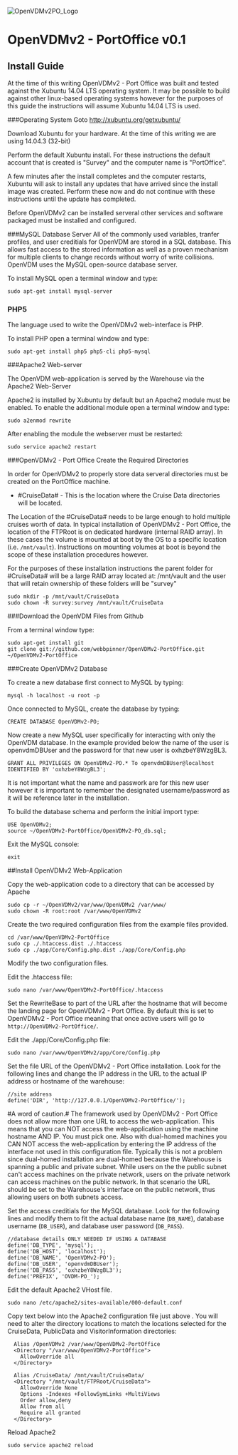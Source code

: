 [OpenVDMv2PO_Logo]: http://www.oceandatarat.org/wp-content/uploads/2015/10/openVDMv2PO_Logo_long.png "Open Vessel Data Managment v2 - Port Office" 

![OpenVDMv2PO_Logo]
# OpenVDMv2 - PortOffice v0.1

## Install Guide

At the time of this writing OpenVDMv2 - Port Office was built and tested against the Xubuntu 14.04 LTS operating system. It may be possible to build against other linux-based operating systems however for the purposes of this guide the instructions will assume Xubuntu 14.04 LTS is used.

###Operating System
Goto <http://xubuntu.org/getxubuntu/>

Download Xubuntu for your hardware. At the time of this writing we are using 14.04.3 (32-bit)

Perform the default Xubuntu install. For these instructions the default account that is created is "Survey" and the computer name is "PortOffice".

A few minutes after the install completes and the computer restarts, Xubuntu will ask to install any updates that have arrived since the install image was created. Perform these now and do not continue with these instructions until the update has completed.

Before OpenVDMv2 can be installed serveral other services and software packaged must be installed and configured.

###MySQL Database Server
All of the commonly used variables, tranfer profiles, and user creditials for OpenVDM are stored in a SQL database. This allows fast access to the stored information as well as a proven mechanism for multiple clients to change records without worry of write collisions. OpenVDM uses the MySQL open-source database server.

To install MySQL open a terminal window and type:
```
sudo apt-get install mysql-server
```

### PHP5
The language used to write the OpenVDMv2 web-interface is PHP.

To install PHP open a terminal window and type:
```
sudo apt-get install php5 php5-cli php5-mysql
```

###Apache2 Web-server

The OpenVDM web-application is served by the Warehouse via the Apache2 Web-Server

Apache2 is installed by Xubuntu by default but an Apache2 module must be enabled. To enable the additional module open a terminal window and type:

```
sudo a2enmod rewrite
```

After enabling the module the webserver must be restarted:

```
sudo service apache2 restart
```

###OpenVDMv2 - Port Office
Create the Required Directories

In order for OpenVDMv2 to properly store data serveral directories must be created on the PortOffice machine.

- #CruiseData# - This is the location where the Cruise Data directories will be located.

The Location of the #CruiseData# needs to be large enough to hold multiple cruises worth of data. In typical installation of OpenVDMv2 - Port Office, the location of the FTPRoot is on dedicated hardware (internal RAID array). In these cases the volume is mounted at boot by the OS to a specific location (i.e. `/mnt/vault`). Instructions on mounting volumes at boot is beyond the scope of these installation procedures however.

For the purposes of these installation instructions the parent folder for #CruiseData# will be a large RAID array located at: /mnt/vault and the user that will retain ownership of these folders will be "survey"

```
sudo mkdir -p /mnt/vault/CruiseData
sudo chown -R survey:survey /mnt/vault/CruiseData
```

###Download the OpenVDM Files from Github

From a terminal window type:

```
sudo apt-get install git
git clone git://github.com/webbpinner/OpenVDMv2-PortOffice.git ~/OpenVDMv2-PortOffice
```

###Create OpenVDMv2 Database

To create a new database first connect to MySQL by typing:

```
mysql -h localhost -u root -p
```

Once connected to MySQL, create the database by typing:

```
CREATE DATABASE OpenVDMv2-PO;
```

Now create a new MySQL user specifically for interacting with only the OpenVDM database. In the example provided below the name of the user is openvdmDBUser and the password for that new user is oxhzbeY8WzgBL3.

```
GRANT ALL PRIVILEGES ON OpenVDMv2-PO.* To openvdmDBUser@localhost IDENTIFIED BY 'oxhzbeY8WzgBL3';
```
It is not important what the name and passwork are for this new user however it is important to remember the designated username/password as it will be reference later in the installation.

To build the database schema and perform the initial import type:

```
USE OpenVDMv2;
source ~/OpenVDMv2-PortOffice/OpenVDMv2-PO_db.sql;
```

Exit the MySQL console:

```
exit
```

##Install OpenVDMv2 Web-Application

Copy the web-application code to a directory that can be accessed by Apache

```
sudo cp -r ~/OpenVDMv2/var/www/OpenVDMv2 /var/www/
sudo chown -R root:root /var/www/OpenVDMv2
```
Create the two required configuration files from the example files provided.

```
cd /var/www/OpenVDMv2-PortOffice
sudo cp ./.htaccess.dist ./.htaccess
sudo cp ./app/Core/Config.php.dist ./app/Core/Config.php
```

Modify the two configuration files.

Edit the .htaccess file:

```
sudo nano /var/www/OpenVDMv2-PortOffice/.htaccess
```

Set the RewriteBase to part of the URL after the hostname that will become the landing page for OpenVDMv2 - Port Office. By default this is set to OpenVDMv2 - Port Office meaning that once active users will go to `http://OpenVDMv2-PortOffice/`.

Edit the ./app/Core/Config.php file:

```
sudo nano /var/www/OpenVDMv2/app/Core/Config.php
```

Set the file URL of the OpenVDMv2 - Port Office installation. Look for the following lines and change the IP address in the URL to the actual IP address or hostname of the warehouse:

```
//site address
define('DIR', 'http://127.0.0.1/OpenVDMv2-PortOffice/');
```

#A word of caution.# The framework used by OpenVDMv2 - Port Office does not allow more than one URL to access the web-application. This means that you can NOT access the web-application using the machine hostname AND IP. You must pick one. Also with dual-homed machines you CAN NOT access the web-application by entering the IP address of the interface not used in this configuration file. Typically this is not a problem since dual-homed installation are dual-homed because the Warehouse is spanning a public and private subnet. While users on the the public subnet can't access machines on the private network, users on the private network can access machines on the public network. In that scenario the URL should be set to the Warehouse's interface on the public network, thus allowing users on both subnets access.

Set the access creditials for the MySQL database. Look for the following lines and modify them to fit the actual database name (`DB_NAME`), database username (`DB_USER`), and database user password (`DB_PASS`).

```
//database details ONLY NEEDED IF USING A DATABASE
define('DB_TYPE', 'mysql');
define('DB_HOST', 'localhost');
define('DB_NAME', 'OpenVDMv2-PO');
define('DB_USER', 'openvdmDBUser');
define('DB_PASS', 'oxhzbeY8WzgBL3');
define('PREFIX', 'OVDM-PO_');
```
Edit the default Apache2 VHost file.

```
sudo nano /etc/apache2/sites-available/000-default.conf
```

Copy text below into the Apache2 configuration file just above </VirtualHost>. You will need to alter the directory locations to match the locations selected for the CruiseData, PublicData and VisitorInformation directories:

```
  Alias /OpenVDMv2 /var/www/OpenVDMv2-PortOffice
  <Directory "/var/www/OpenVDMv2-PortOffice">
    AllowOverride all
  </Directory>

  Alias /CruiseData/ /mnt/vault/CruiseData/
  <Directory "/mnt/vault/FTPRoot/CruiseData">
    AllowOverride None
    Options -Indexes +FollowSymLinks +MultiViews
    Order allow,deny
    Allow from all
    Require all granted
  </Directory>
```

Reload Apache2

```
sudo service apache2 reload
```
